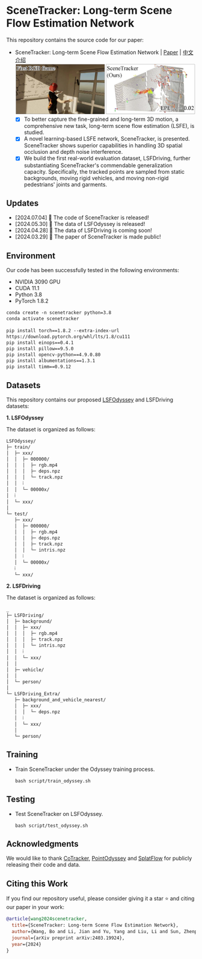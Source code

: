 # SceneTracker: Long-term Scene Flow Estimation Network
This repository contains the source code for our paper:
- SceneTracker: Long-term Scene Flow Estimation Network | [Paper](https://arxiv.org/pdf/2403.19924.pdf) | [中文介绍](https://mp.weixin.qq.com/s/XRo605YrAKbQPlQP2dELsg)
  ![](./asset/github-demo-2024_0516.jpg)
  - [x] To better capture the fine-grained and long-term 3D motion, a comprehensive new task, long-term scene flow estimation (LSFE), is studied.
  - [x] A novel learning-based LSFE network, SceneTracker, is presented. SceneTracker shows superior capabilities in handling 3D spatial occlusion and depth noise interference.
  - [x] We build the first real-world evaluation dataset, LSFDriving, further substantiating SceneTracker's commendable generalization capacity. Specifically, the tracked points are sampled from static backgrounds, moving rigid vehicles, and moving non-rigid pedestrians' joints and garments.  

## Updates
- [2024.07.04] 📣 The code of SceneTracker is released!
- [2024.05.30] 📣 The data of LSFOdyssey is released!
- [2024.04.28] 📣 The data of LSFDriving is coming soon!
- [2024.03.29] 📣 The paper of SceneTracker is made public!

## Environment

Our code has been successfully tested in the following environments:

* NVIDIA 3090 GPU
* CUDA 11.1
* Python 3.8
* PyTorch 1.8.2

```
conda create -n scenetracker python=3.8
conda activate scenetracker

pip install torch==1.8.2 --extra-index-url https://download.pytorch.org/whl/lts/1.8/cu111
pip install einops==0.4.1
pip install pillow==9.5.0
pip install opencv-python==4.9.0.80
pip install albumentations==1.3.1
pip install timm==0.9.12
```

## Datasets

This repository contains our proposed [LSFOdyssey](https://pan.baidu.com/s/1TP2b2TZ3tq5omnIZbUxa8w&pwd=u3xt) and LSFDriving datasets:
<!-- [LSFOdyssey](https://pan.baidu.com/s/1TP2b2TZ3tq5omnIZbUxa8w&pwd=u3xt) -->

**1. LSFOdyssey**

The dataset is organized as follows:

```text
LSFOdyssey/
├─ train/
│  ├─ xxx/
│  │  ├─ 000000/
│  │  │  ├─ rgb.mp4
│  │  │  ├─ deps.npz
│  │  │  └─ track.npz
│  │  ⁞
│  │  └─ 00000x/
│  ⁞
│  └─ xxx/
│
└─ test/
   ├─ xxx/
   │  ├─ 000000/
   │  │  ├─ rgb.mp4
   │  │  ├─ deps.npz
   │  │  ├─ track.npz
   │  │  └─ intris.npz
   │  ⁞
   │  └─ 00000x/
   ⁞
   └─ xxx/
```

**2. LSFDriving**

The dataset is organized as follows:

```text
_
├─ LSFDriving/
│  ├─ background/
│  │  ├─ xxx/
│  │  │  ├─ rgb.mp4
│  │  │  ├─ track.npz
│  │  │  └─ intris.npz
│  │  ⁞
│  │  └─ xxx/
│  │
│  ├─ vehicle/
│  │
│  └─ person/
│
└─ LSFDriving_Extra/
   ├─ background_and_vehicle_nearest/
   │  ├─ xxx/
   │  │  └─ deps.npz
   │  ⁞
   │  └─ xxx/
   │
   └─ person/
```

## Training

* Train SceneTracker under the Odyssey training process.
  ```Shell
  bash script/train_odyssey.sh
  ```
  
## Testing

* Test SceneTracker on LSFOdyssey.
  ```Shell
  bash script/test_odyssey.sh
  ```

## Acknowledgments
We would like to thank [CoTracker](https://github.com/facebookresearch/co-tracker), [PointOdyssey](https://github.com/y-zheng18/point_odyssey) and [SplatFlow](https://github.com/wwsource/SplatFlow) for publicly releasing their code and data.

## Citing this Work

If you find our repository useful, please consider giving it a star ⭐ and citing our paper in your work:

```bibtex
@article{wang2024scenetracker,
  title={SceneTracker: Long-term Scene Flow Estimation Network},
  author={Wang, Bo and Li, Jian and Yu, Yang and Liu, Li and Sun, Zhenping and Hu, Dewen},
  journal={arXiv preprint arXiv:2403.19924},
  year={2024}
}
```
